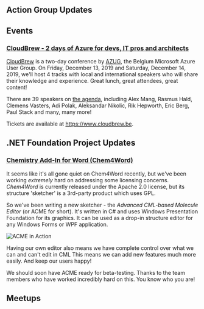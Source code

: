 ## Action Group Updates

## Events

### [CloudBrew - 2 days of Azure for devs, IT pros and architects](https://www.cloudbrew.be)

[CloudBrew](https://www.cloudbrew.be) is a two-day conference by [AZUG](https://www.azug.be), the Belgium Microsoft Azure User Group. On  Friday, December 13, 2019 and Saturday, December 14, 2019, we'll host 4 tracks with local and international speakers who will share their knowledge and experience. Great lunch, great attendees, great content!

There are 39 speakers on [the agenda](https://www.cloudbrew.be/#agenda), including Alex Mang, Rasmus Hald, Clemens Vasters, Adi Polak, Aleksandar Nikolic, Rik Hepworth, Eric Berg, Paul Stack and many, many more!

Tickets are available at https://www.cloudbrew.be.

## .NET Foundation Project Updates
### [Chemistry Add-In for Word (Chem4Word)](https://www.chem4word.co.uk/)

It seems like it's all gone quiet on Chem4Word recently, but we've been working _extremely_ hard on addressing some licensing concerns.  _Chem4Word_ is currently released under the Apache 2.0 license, but its structure 'sketcher' is a 3rd-party product  which uses GPL.  

So we've been writing a new sketcher - the _Advanced CML-based Molecule Editor_ (or ACME for short).  It's written in C# and uses Windows Presentation Foundation for its graphics.  It can be used as a drop-in structure editor for any Windows Forms or WPF application.

 ![ACME in Action](https://user-images.githubusercontent.com/10074162/62897078-5f8fcd00-bd4a-11e9-8068-e153788e579f.png)

Having our own editor also means we have complete control over what we can and can't edit in CML  This means we can add new features much more easily.  And keep our users happy!

We should soon have ACME ready for beta-testing.  Thanks to the team members who have worked incredibly hard on this.  You know who you are!


## Meetups
